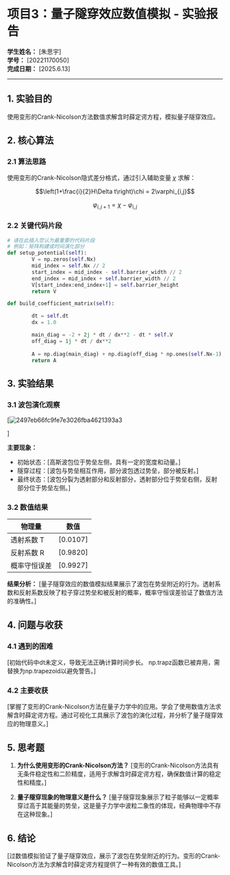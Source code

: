 # 项目3：量子隧穿效应数值模拟 - 实验报告

**学生姓名：** [朱思宇]  
**学号：** [20221170050]  
**完成日期：** [2025.6.13]  

---

## 1. 实验目的

使用变形的Crank-Nicolson方法数值求解含时薛定谔方程，模拟量子隧穿效应。

## 2. 核心算法

### 2.1 算法思路

使用变形的Crank-Nicolson隐式差分格式，通过引入辅助变量 $\chi$ 求解：

$$\left(1+\frac{i}{2}H\Delta t\right)\chi = 2\varphi_{i,j}$$

$$\varphi_{i,j+1} = \chi - \varphi_{i,j}$$

### 2.2 关键代码片段

```python
# 请在此插入您认为最重要的代码片段
# 例如：矩阵构建或时间演化部分
def setup_potential(self):
        V = np.zeros(self.Nx)
        mid_index = self.Nx // 2
        start_index = mid_index - self.barrier_width // 2
        end_index = mid_index + self.barrier_width // 2
        V[start_index:end_index+1] = self.barrier_height
        return V

def build_coefficient_matrix(self):

        dt = self.dt
        dx = 1.0

        main_diag = -2 + 2j * dt / dx**2 - dt * self.V
        off_diag = 1j * dt / dx**2
 
        A = np.diag(main_diag) + np.diag(off_diag * np.ones(self.Nx-1), -1) + np.diag(off_diag * np.ones(self.Nx-1), 1)
        return A
```

## 3. 实验结果

### 3.1 波包演化观察

[![2497eb66fc9fe7e3026fba4621393a3](https://github.com/user-attachments/assets/431a9878-50f9-44a3-a42b-8f6f5182df99)

]

**主要现象：**
- 初始状态：[高斯波包位于势垒左侧，具有一定的宽度和动量。]
- 隧穿过程：[波包与势垒相互作用，部分波包透过势垒，部分被反射。]
- 最终状态：[波包分裂为透射部分和反射部分，透射部分位于势垒右侧，反射部分位于势垒左侧。]

### 3.2 数值结果

| 物理量 | 数值 |
|--------|------|
| 透射系数 T | [0.0107] |
| 反射系数 R | [0.9820] |
| 概率守恒误差 | [0.9927] |

**结果分析：**
[量子隧穿效应的数值模拟结果展示了波包在势垒附近的行为。透射系数和反射系数反映了粒子穿过势垒和被反射的概率，概率守恒误差验证了数值方法的准确性。]

## 4. 问题与收获

### 4.1 遇到的困难

[初始代码中dt未定义，导致无法正确计算时间步长。
np.trapz函数已被弃用，需替换为np.trapezoid以避免警告。]

### 4.2 主要收获

[掌握了变形的Crank-Nicolson方法在量子力学中的应用。学会了使用数值方法求解含时薛定谔方程。通过可视化工具展示了波包的演化过程，并分析了量子隧穿效应的物理意义。]

## 5. 思考题

1. **为什么使用变形的Crank-Nicolson方法？**
   [变形的Crank-Nicolson方法具有无条件稳定性和二阶精度，适用于求解含时薛定谔方程，确保数值计算的稳定性和精度。]

2. **量子隧穿现象的物理意义是什么？**
   [量子隧穿现象展示了粒子能够以一定概率穿过高于其能量的势垒，这是量子力学中波粒二象性的体现，经典物理中不存在这种现象。]

## 6. 结论

[过数值模拟验证了量子隧穿效应，展示了波包在势垒附近的行为。变形的Crank-Nicolson方法为求解含时薛定谔方程提供了一种有效的数值工具。]

